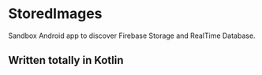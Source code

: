 # StoredImages
Sandbox Android app to discover Firebase Storage and RealTime Database.

## Written totally in Kotlin
